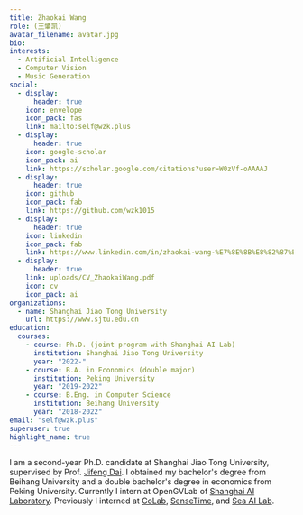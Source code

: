```yaml
---
title: Zhaokai Wang
role: (王肇凯)
avatar_filename: avatar.jpg
bio: 
interests:
  - Artificial Intelligence
  - Computer Vision
  - Music Generation
social:
  - display:
      header: true
    icon: envelope
    icon_pack: fas
    link: mailto:self@wzk.plus
  - display:
      header: true
    icon: google-scholar
    icon_pack: ai
    link: https://scholar.google.com/citations?user=W0zVf-oAAAAJ
  - display:
      header: true
    icon: github
    icon_pack: fab
    link: https://github.com/wzk1015
  - display:
      header: true
    icon: linkedin
    icon_pack: fab
    link: https://www.linkedin.com/in/zhaokai-wang-%E7%8E%8B%E8%82%87%E5%87%AF-5428181aa/
  - display:
      header: true
    link: uploads/CV_ZhaokaiWang.pdf
    icon: cv
    icon_pack: ai
organizations:
  - name: Shanghai Jiao Tong University
    url: https://www.sjtu.edu.cn
education:
  courses:
    - course: Ph.D. (joint program with Shanghai AI Lab)
      institution: Shanghai Jiao Tong University
      year: "2022-"
    - course: B.A. in Economics (double major)
      institution: Peking University
      year: "2019-2022"
    - course: B.Eng. in Computer Science
      institution: Beihang University
      year: "2018-2022"
email: "self@wzk.plus"
superuser: true
highlight_name: true
---
```

I am a second-year Ph.D. candidate at Shanghai Jiao Tong University, supervised by Prof. <a href="https://jifengdai.org/">Jifeng Dai</a>. I obtained my bachelor's degree from Beihang University and a double bachelor's degree in economics from Peking University. Currently I intern at OpenGVLab of [Shanghai AI Laboratory](https://www.shlab.org.cn/). Previously I interned at [CoLab](http://colalab.net/), [SenseTime](https://www.sensetime.com/), and <a href="https://sail.sea.com/">Sea AI Lab</a>.

